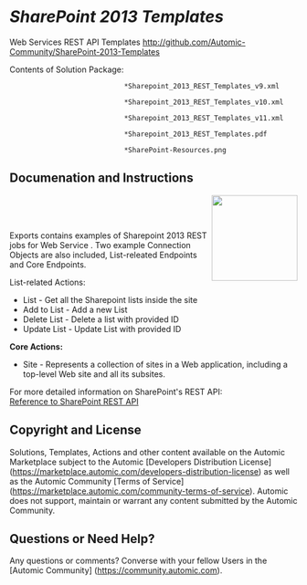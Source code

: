*SharePoint 2013 Templates*
=============


Web Services REST API Templates
http://github.com/Automic-Community/SharePoint-2013-Templates

<!-- List of attached files -->
Contents of Solution Package:

						
								*Sharepoint_2013_REST_Templates_v9.xml
								
								*Sharepoint_2013_REST_Templates_v10.xml
								
								*Sharepoint_2013_REST_Templates_v11.xml
								
								*Sharepoint_2013_REST_Templates.pdf
								
								*SharePoint-Resources.png
								
						


Documenation and Instructions
---

<p><img style="float: right;" src="https://4232ede8026b4f991cb1-5ae67ba1cd4fb41880d908fe138fa0c3.ssl.cf1.rackcdn.com/images/logos/logo_sharepoint_2013.png" alt="" width="150" /></p>
<p>&nbsp;</p>
<p>&nbsp;</p>
<p>Exports contains examples of Sharepoint 2013 REST jobs for Web Service . Two example Connection Objects are also included, List-releated Endpoints and Core Endpoints.</p>
<p>List-related Actions:</p>
<ul>
<li>List - Get all the Sharepoint lists inside the site</li>
<li>Add to List - Add a new List</li>
<li>Delete List - Delete a list with provided ID</li>
<li>Update List - Update List with provided ID</li>
</ul>
<p><strong> Core Actions:</strong></p>
<ul>
<li>Site - Represents a collection of sites in a Web application, including a top-level Web site and all its subsites.</li>
</ul>
<p>For more detailed information on SharePoint's REST API:<br /> <a href="http://msdn.microsoft.com/en-us/library/office/apps/jj860569.aspx#Reference">Reference to SharePoint REST API</a></p>

Copyright and License
---

Solutions, Templates, Actions and other content available on the Automic Marketplace subject to the Automic [Developers Distribution License] (https://marketplace.automic.com/developers-distribution-license) as well as the Automic Community [Terms of Service] (https://marketplace.automic.com/community-terms-of-service).
Automic does not support, maintain or warrant any content submitted by the Automic Community.



Questions or Need Help? 
---
Any questions or comments? Converse with your fellow Users in the [Automic Community] (https://community.automic.com).